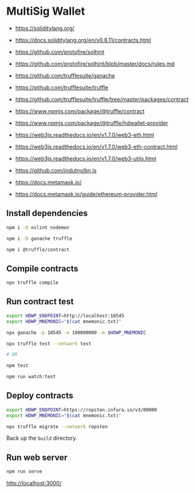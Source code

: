 # MultiSig Wallet

- <https://soliditylang.org/>
- <https://docs.soliditylang.org/en/v0.8.11/contracts.html>
- <https://github.com/protofire/solhint>
- <https://github.com/protofire/solhint/blob/master/docs/rules.md>

- <https://github.com/trufflesuite/ganache>
- <https://github.com/trufflesuite/truffle>
- <https://github.com/trufflesuite/truffle/tree/master/packages/contract>
- <https://www.npmjs.com/package/@truffle/contract>
- <https://www.npmjs.com/package/@truffle/hdwallet-provider>

- <https://web3js.readthedocs.io/en/v1.7.0/web3-eth.html>
- <https://web3js.readthedocs.io/en/v1.7.0/web3-eth-contract.html>
- <https://web3js.readthedocs.io/en/v1.7.0/web3-utils.html>
- <https://github.com/indutny/bn.js>

- <https://docs.metamask.io/>
- <https://docs.metamask.io/guide/ethereum-provider.html>

## Install dependencies

```bash
npm i -D eslint nodemon

npm i -D ganache truffle

npm i @truffle/contract
```

## Compile contracts

```bash
npx truffle compile
```

## Run contract test

```bash
export HDWP_ENDPOINT=http://localhost:18545
export HDWP_MNEMONIC="$(cat mnemonic.txt)"
```

```bash
npx ganache -p 18545 -e 100000000 -m $HDWP_MNEMONIC
```

```bash
npx truffle test --network test

# OR

npm test
```

```bash
npm run watch:test
```

## Deploy contracts

```bash
export HDWP_ENDPOINT=https://ropsten.infura.io/v3/00000
export HDWP_MNEMONIC="$(cat mnemonic.txt)"
```

```bash
npx truffle migrate --network ropsten
```

Back up the `build` directory.

## Run web server

```bash
npm run serve
```

<http://localhost:3000/>
